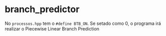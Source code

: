 # branch_predictor

No `processos.hpp` tem o `#define BTB_ON`. Se setado como 0, o programa irá realizar o Piecewise Linear Branch Prediction